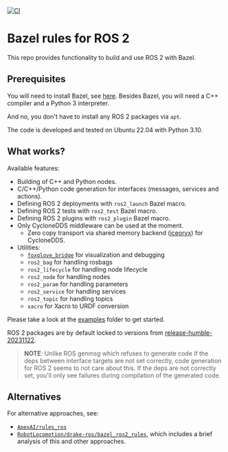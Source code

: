 [![CI](https://github.com/mvukov/rules_ros2/actions/workflows/main.yml/badge.svg?branch=main)](https://github.com/mvukov/rules_ros2/actions/workflows/main.yml)

# Bazel rules for ROS 2

This repo provides functionality to build and use ROS 2 with Bazel.

## Prerequisites

You will need to install Bazel, see [here](https://docs.bazel.build/versions/master/install.html).
Besides Bazel, you will need a C++ compiler and a Python 3 interpreter.

And no, you don't have to install any ROS 2 packages via `apt`.

The code is developed and tested on Ubuntu 22.04 with Python 3.10.

## What works?

Available features:

- Building of C++ and Python nodes.
- C/C++/Python code generation for interfaces (messages, services and actions).
- Defining ROS 2 deployments with `ros2_launch` Bazel macro.
- Defining ROS 2 tests with `ros2_test` Bazel macro.
- Defining ROS 2 plugins with `ros2_plugin` Bazel macro.
- Only CycloneDDS middleware can be used at the moment.
  - Zero copy transport via shared memory backend ([iceoryx](https://github.com/eclipse-iceoryx/iceoryx)) for CycloneDDS.
- Utilities:
  - [`foxglove_bridge`](https://github.com/foxglove/ros-foxglove-bridge) for visualization and debugging
  - `ros2_bag` for handling rosbags
  - `ros2_lifecycle` for handling node lifecycle
  - `ros2_node` for handling nodes
  - `ros2_param` for handling parameters
  - `ros2_service` for handling services
  - `ros2_topic` for handling topics
  - `xacro` for Xacro to URDF conversion

Please take a look at the [examples](examples) folder to get started.

ROS 2 packages are by default locked to versions from [release-humble-20231122](https://github.com/ros2/ros2/releases/tag/release-humble-20231122).

> **NOTE**: Unlike ROS genmsg which refuses to generate code if the deps between
> interface targets are not set correctly, code generation for ROS 2 seems to not
> care about this. If the deps are not correctly set, you'll only see failures
> during compilation of the generated code.

## Alternatives

For alternative approaches, see:

- [`ApexAI/rules_ros`](https://github.com/ApexAI/rules_ros/)
- [`RobotLocomotion/drake-ros/bazel_ros2_rules`](https://github.com/RobotLocomotion/drake-ros/tree/main/bazel_ros2_rules/ros2#alternatives),
  which includes a brief analysis of this and other approaches.
